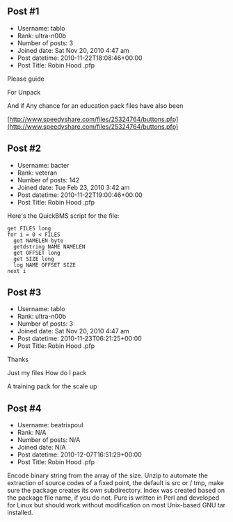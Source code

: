 ## Post #1
- Username: tablo
- Rank: ultra-n00b
- Number of posts: 3
- Joined date: Sat Nov 20, 2010 4:47 am
- Post datetime: 2010-11-22T18:08:46+00:00
- Post Title: Robin Hood .pfp

Please guide

For Unpack

And if Any chance for an education pack files have also been

[http://www.speedyshare.com/files/25324764/buttons.pfp](http://www.speedyshare.com/files/25324764/buttons.pfp)
## Post #2
- Username: bacter
- Rank: veteran
- Number of posts: 142
- Joined date: Tue Feb 23, 2010 3:42 am
- Post datetime: 2010-11-22T19:00:46+00:00
- Post Title: Robin Hood .pfp

Here's the QuickBMS script for the file:

```
get FILES long
for i = 0 < FILES
  get NAMELEN byte
  getdstring NAME NAMELEN
  get OFFSET long
  get SIZE long
  log NAME OFFSET SIZE
next i
```
## Post #3
- Username: tablo
- Rank: ultra-n00b
- Number of posts: 3
- Joined date: Sat Nov 20, 2010 4:47 am
- Post datetime: 2010-11-23T06:21:25+00:00
- Post Title: Robin Hood .pfp

Thanks

Just my files How do I pack

A training pack for the scale up
## Post #4
- Username: beatrixpoul
- Rank: N/A
- Number of posts: N/A
- Joined date: N/A
- Post datetime: 2010-12-07T16:51:29+00:00
- Post Title: Robin Hood .pfp

Encode binary string from the array of the size. Unzip to automate the extraction of source codes of a fixed point, the default is src or / tmp, make sure the package creates its own subdirectory. Index was created based on the package file name, if you do not. Pure is written in Perl and developed for Linux but should work without modification on most Unix-based GNU tar installed.
